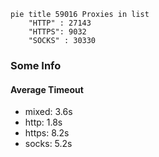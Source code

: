 
```mermaid
pie title 59016 Proxies in list
    "HTTP" : 27143
    "HTTPS": 9032
    "SOCKS" : 30330
```

### Some Info
#### Average Timeout

- mixed: 3.6s
- http: 1.8s
- https: 8.2s
- socks: 5.2s